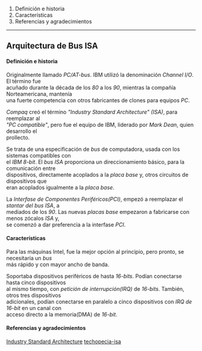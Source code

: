 1. Definición e historia
2. Características
99. Referencias y agradecimientos
---



## Arquitectura de Bus ISA


#### Definición e historia

Originalmente llamado _PC/AT-bus_. IBM utilizó la denominación _Channel I/O_. El término fue  
acuñado durante la década de los _80_ a los _90_, mientras la compañía Norteamericana, mantenía  
una fuerte competencia con otros fabricantes de clones para equipos _PC_.  

_Compaq_ creó el término _"Industry Standard Architecture" (ISA)_, para reemplazar al  
_"PC compatible"_, pero fue el equipo de IBM, liderado por _Mark Dean_, quien desarrollo el  
prollecto.  

Se trata de una especificación de _bus_ de computadora, usada con los sistemas compatibles con  
el _IBM 8-bit_. El _bus ISA_ proporciona un direccionamiento básico, para la comunicación entre  
dispositivos, directamente acoplados a la _placa base_ y, otros circuitos de dispositivos que  
eran acoplados igualmente a la _placa base_.  

La _Interfase de Componentes Periféricos(PCI)_, empezó a reemplazar el _stantar del bus ISA_, a  
mediados de los _90_. Las nuevas _placas base_ empezaron a fabricarse con menos zócalos _ISA_ y,  
se comenzó a dar preferencia a la interfase _PCI_.  


#### Características

Para las máquinas Intel, fue la mejor opción al principio, pero pronto, se necesitaría un _bus_  
más rápido y con mayor ancho de banda. 

Soportaba dispositivos periféricos de hasta _16-bits_. Podían conectarse hasta cinco dispositivos  
al mismo tiempo, con _petición de interrupción(IRQ)_ de _16-bits_. También, otros tres dispositivos  
adicionales, podían conectarse en paralelo a cinco dispositivos con _IRQ de 16-bit_ en un canal con  
acceso directo a la memoria(DMA) de _16-bit_.


####  Referencias y agradecimientos

[Industry Standard Architecture](https://en.wikipedia.org/wiki/Industry_Standard_Architecture)
[techopecia-isa](https://www.techopedia.com/definition/5298/industry_standard_architecture-isa)
